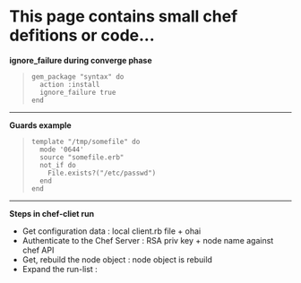 # This page contains small chef defitions or code...  

 **ignore_failure during converge phase**
 >     gem_package "syntax" do
 >       action :install
 >       ignore_failure true
 >     end

 ***

 **Guards example** 
 >     template "/tmp/somefile" do
 >       mode '0644'
 >       source "somefile.erb"
 >       not_if do
 >         File.exists?("/etc/passwd")
 >       end
 >     end

 ***

 **Steps in chef-cliet run** 
 * Get configuration data : local client.rb file + ohai 
 * Authenticate to the Chef Server : RSA priv key + node name against chef API
 * Get, rebuild the node object : node object is rebuild 
 * Expand the run-list :  
